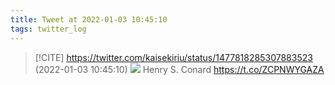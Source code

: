 ```yaml
---
title: Tweet at 2022-01-03 10:45:10
tags: twitter_log
---
```


> [!CITE] https://twitter.com/kaisekiriu/status/1477818285307883523 (2022-01-03 10:45:10)
> ![](https://twitter.com/kaisekiriu/status/1477818285307883523)
> Henry S. Conard
> https://t.co/ZCPNWYGAZA
